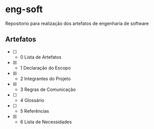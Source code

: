 # eng-soft
Repositorio para realização dos artefatos de engenharia de software

## Artefatos
- [ ] - 0  Lista de Artefatos
- [X] - 1  Declaração do Escopo
- [X] - 2  Integrantes do Projeto
- [X] - 3  Regras de Comunicação
- [ ] - 4  Glossário
- [ ] - 5  Referências
- [X] - 6  Lista de Necessidades 

